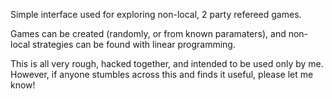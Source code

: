 Simple interface used for exploring non-local, 2 party refereed games.

Games can be created (randomly, or from known paramaters), and non-local
strategies can be found with linear programming.

This is all very rough, hacked together, and intended to be used only by me.
However, if anyone stumbles across this and finds it useful, please let me know!

